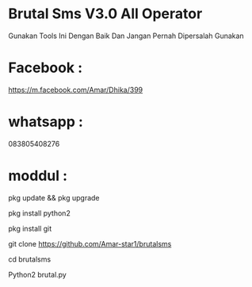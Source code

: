# Brutal Sms V3.0 All Operator

Gunakan Tools Ini Dengan Baik Dan Jangan Pernah Dipersalah Gunakan

# Facebook : 

https://m.facebook.com/Amar/Dhika/399

# whatsapp : 

083805408276

# moddul :

pkg update && pkg upgrade

pkg install python2

pkg install git

git clone https://github.com/Amar-star1/brutalsms

cd brutalsms

Python2 brutal.py
